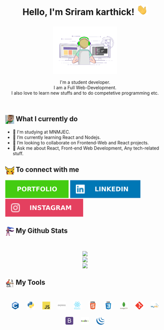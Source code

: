 <h1><center><p align="center">Hello, I'm Sriram karthick! <img src="images/hand.webp" width="35px"></h1></center></p>

<p align="center" ><img 
 src="images/profile2.gif" width="40%"/></p>

<p align="center">I'm a student developer.<br/>I am a Full Web-Development.<br/>I also love to learn new stuffs and to do competetive programming etc.<br/></p><br/>

<summary><h2><img src="images/kid.png" align="center"
                width="28" /> What I currently do</h2></summary>

- 🔭 I'm studying at MNMJEC.
- 🌱 I’m currently learning React and Nodejs.
- 👯 I’m looking to collaborate on Frontend-Web and React projects.
- 💬 Ask me about React, Front-end Web Development, Any tech-related stuff.

<summary><h2><img src="images/pikachu.gif" align="center"
                width="28" /> To connect with me</h2></summary>

<p align = "center">
 
[<img src ="images/portfolio.svg">](https://sriram-karthick-k.github.io/Portfolio/)
[<img src="images/linkedIn.svg" />](https://www.linkedin.com/in/sriram-karthick-k-944664185/)
[<img src = "images/instagram.svg">](https://www.instagram.com/_sri_raw_m_/)

</p>

<summary><h2><img src="images/hero.gif" align="center" width="28" /> My Github Stats</h2> </summary>

<br>

<p align = "center">
  <img src = "https://github-readme-stats.vercel.app/api?username=Sriram-Karthick-k&show_icons=true&count_private=true&theme=light&hide=issues&line_height=32">
    <br/>

  <img src = "https://github-readme-streak-stats.herokuapp.com/?user=Sriram-Karthick-k">
  <br/>
  <img src = "https://github-readme-stats.vercel.app/api/top-langs/?username=Sriram-Karthick-k&exclude_repo=github-readme-stats,anuraghazra.github.io&layout=compact">

</p>

<summary><h2><img src="images/computerrage.gif" align="center"
                width="28" /> My Tools</h2></summary>

<br>

<div align="center">  
<img style="margin: 10px" src="images/languages/c.svg" alt="C" height="25" />  
<img style="margin: 10px" src="images/languages/python.svg" alt="Python" height="25" />  
<img style="margin: 10px" src="images/languages/javascript.svg" alt="JavaScript" height="25" />  
<img style="margin: 10px" src="images/languages/express.svg" alt="Express.js" height="25" />  
<img style="margin: 10px" src="images/languages/react.svg" alt="React" height="25" />  
<img style="margin: 10px" src="images/languages/html5.svg" alt="HTML5" height="25" />  
<img style="margin: 10px" src="images/languages/css3.svg" alt="CSS3" height="25" />  
<img style="margin: 10px" src="images/languages/mongo.svg" alt="MongoDB" height="25" />  
<img style="margin: 10px" src="images/languages/git.svg" alt="Git" height="25" />  
<img style="margin: 10px" src="images/languages/mysql.svg" alt="MySQL" height="25" />  
<img style="margin: 10px" src="images/languages/bootstrap.svg" alt="Bootstrap" height="25" /> 
<img style="margin: 10px" src="images/languages/nodejs.svg" alt="Node.js" height="25" /> 
<img style="margin: 10px" src="images/languages/jquery.png" alt="jQuery" height="25" />  
</div>

